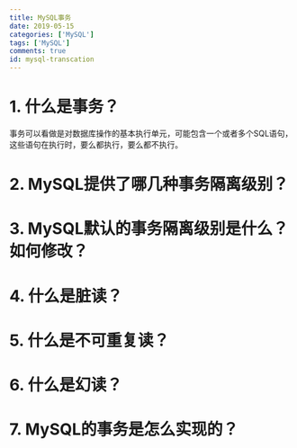 ```yaml
---
title: MySQL事务
date: 2019-05-15
categories: ['MySQL']
tags: ['MySQL']
comments: true
id: mysql-transcation
---
```



<!--more-->

# 1. 什么是事务？
  事务可以看做是对数据库操作的基本执行单元，可能包含一个或者多个SQL语句，这些语句在执行时，要么都执行，要么都不执行。
# 2. MySQL提供了哪几种事务隔离级别？

# 3. MySQL默认的事务隔离级别是什么？如何修改？
# 4. 什么是脏读？
# 5. 什么是不可重复读？
# 6. 什么是幻读？
# 7. MySQL的事务是怎么实现的？
